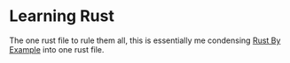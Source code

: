 # Learning Rust

The one rust file to rule them all, this is essentially me condensing [Rust By Example](https://doc.rust-lang.org/rust-by-example) into one rust file.
